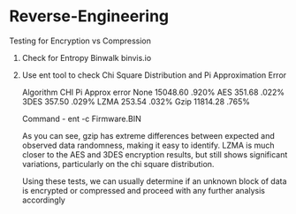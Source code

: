 # Reverse-Engineering



Testing for Encryption vs Compression

1. Check for Entropy 
        Binwalk
        binvis.io
        
2. Use ent tool to check Chi Square Distribution and Pi Approximation Error
   
     Algorithm  CHI         Pi Approx error
        None	15048.60	    .920%
         AES	351.68	      .022%
        3DES	357.50	      .029%
        LZMA	253.54	      .032%
        Gzip	11814.28	    .765%
        
      Command - ent -c Firmware.BIN  
   
   As you can see, gzip has extreme differences between expected and observed data randomness, making it easy to identify. LZMA is much closer to the AES and 3DES encryption results, but still shows significant variations, particularly on the chi square distribution.
   
   Using these tests, we can usually determine if an unknown block of data is encrypted or compressed and proceed with any further analysis accordingly
